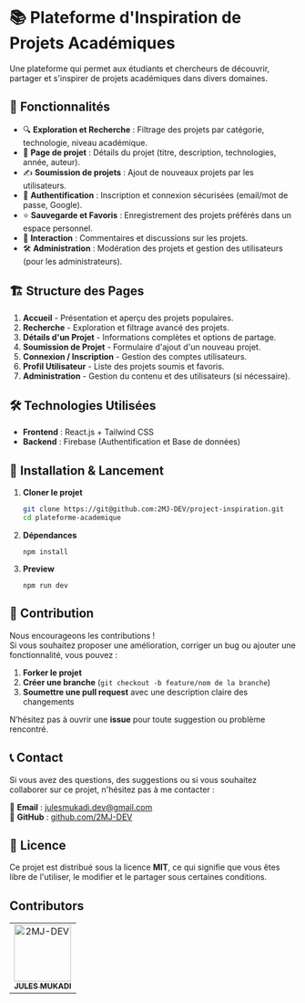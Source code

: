 # 📚 Plateforme d'Inspiration de Projets Académiques  

Une plateforme qui permet aux étudiants et chercheurs de découvrir, partager et s'inspirer de projets académiques dans divers domaines.  

## 🚀 Fonctionnalités  

- 🔍 **Exploration et Recherche** : Filtrage des projets par catégorie, technologie, niveau académique.  
- 📄 **Page de projet** : Détails du projet (titre, description, technologies, année, auteur).  
- ✍ **Soumission de projets** : Ajout de nouveaux projets par les utilisateurs.  
- 🔐 **Authentification** : Inscription et connexion sécurisées (email/mot de passe, Google).  
- ⭐ **Sauvegarde et Favoris** : Enregistrement des projets préférés dans un espace personnel.  
- 💬 **Interaction** : Commentaires et discussions sur les projets.  
- 🛠 **Administration** : Modération des projets et gestion des utilisateurs (pour les administrateurs).  

## 🏗️ Structure des Pages  

1. **Accueil** - Présentation et aperçu des projets populaires.  
2. **Recherche** - Exploration et filtrage avancé des projets.  
3. **Détails d'un Projet** - Informations complètes et options de partage.  
4. **Soumission de Projet** - Formulaire d'ajout d'un nouveau projet.  
5. **Connexion / Inscription** - Gestion des comptes utilisateurs.  
6. **Profil Utilisateur** - Liste des projets soumis et favoris.  
7. **Administration** - Gestion du contenu et des utilisateurs (si nécessaire).  

## 🛠 Technologies Utilisées  

- **Frontend** : React.js + Tailwind CSS  
- **Backend** : Firebase (Authentification et Base de données)  

## 🔧 Installation & Lancement  

1. **Cloner le projet**  
   ```bash
   git clone https://git@github.com:2MJ-DEV/project-inspiration.git
   cd plateforme-academique
2. **Dépendances**  
   ```dependences
   npm install
3. **Preview**  
   ```Preview
   npm run dev
## 📌 Contribution  

Nous encourageons les contributions !  
Si vous souhaitez proposer une amélioration, corriger un bug ou ajouter une fonctionnalité, vous pouvez :  

1. **Forker le projet**  
2. **Créer une branche** (`git checkout -b feature/nom de la branche`)  
3. **Soumettre une pull request** avec une description claire des changements  

N’hésitez pas à ouvrir une **issue** pour toute suggestion ou problème rencontré.  

## 📞 Contact  

Si vous avez des questions, des suggestions ou si vous souhaitez collaborer sur ce projet, n'hésitez pas à me contacter :  

📧 **Email** : [julesmukadi.dev@gmail.com](mailto:julesmukadi.dev@gmail.com)  
🐙 **GitHub** : [github.com/2MJ-DEV](https://github.com/2MJ-DEV) 

## 📜 Licence  

Ce projet est distribué sous la licence **MIT**, ce qui signifie que vous êtes libre de l'utiliser, le modifier et le partager sous certaines conditions.  


## Contributors

<!-- readme: contributors -start -->
<table>
	<tbody>
		<tr>
            <td align="center">
                <a href="https://github.com/2MJ-DEV">
                    <img src="https://avatars.githubusercontent.com/u/146131402?v=4" width="100;" alt="2MJ-DEV"/>
                    <br />
                    <sub><b>JULES MUKADI</b></sub>
                </a>
            </td>
		</tr>
	<tbody>
</table>
